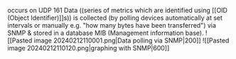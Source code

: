 occurs on UDP 161
Data ((series of metrics which are identified using [[OID (Object Identifier)]]s)) is collected (by polling devices automatically at set intervals or manually e.g. "how many bytes have been transferred") via SNMP & stored in a database MIB (Management information base). 
![[Pasted image 20240212110001.png|Data polling via SNMP|200]]
 ![[Pasted image 20240212110120.png|graphing with SNMP|600]]